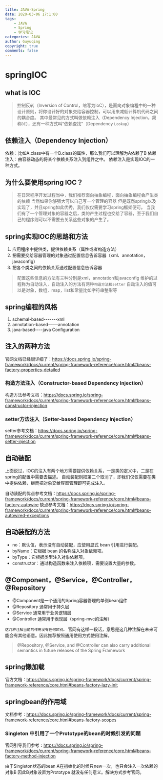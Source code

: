 ```yaml
---
title: JAVA-Spring
date: 2020-03-06 17:1:00
tags:
    - JAVA
    - Spring
    - 学习笔记
categories: JAVA
author: Guyuqing
copyright: true
comments: false
---
```

# springIOC
## what is IOC
> 控制反转（Inversion of Control，缩写为IoC），是面向对象编程中的一种设计原则，将你设计好的对象交给容器控制，可以用来减低计算机代码之间的耦合度。
> 其中最常见的方式叫做依赖注入（Dependency Injection，简称`DI`），还有一种方式叫“依赖查找”（Dependency `Lookup`）

## 依赖注入（Dependency Injection）
依赖：比如A.class中有一个B.class的属性，那么我们可以理解为A依赖了B
依赖注入：由容器动态的将某个依赖关系注入到组件之中。
依赖注入是实现IOC的一种方式。

## 为什么要使用spring IOC？
> 在日常程序开发过程当中，我们推荐面向抽象编程，面向抽象编程会产生类的依赖
> 当然如果你够强大可以自己写一个管理的容器
> 但是既然spring以及实现了，并且spring如此优秀，我们仅仅需要学习spring框架便可。
> 当我们有了一个管理对象的容器之后，类的产生过程也交给了容器，至于我们自己的程序则可以不需要去关系这些对象的产生了。

## spring实现IOC的思路和方法
1. 应用程序中提供类，提供依赖关系（属性或者构造方法）
2. 把需要交给容器管理的对象通过配置信息告诉容器（xml、annotation，javaconfig）
3. 把各个类之间的依赖关系通过配置信息告诉容器

> 配置这些信息的方法有三种分别是xml，annotation和javaconfig
> 维护的过程称为自动注入，自动注入的方法有两种`构造方法和setter`
> 自动注入的值可以是对象，数组，map，list和常量比如字符串整形等

## spring编程的风格
1. schemal-based-------xml
2. annotation-based-----annotation
3. java-based----java Configuration

## 注入的两种方法
官网文档已经很详细了：https://docs.spring.io/spring-framework/docs/current/spring-framework-reference/core.html#beans-factory-properties-detailed

### 构造方法注入（Constructor-based Dependency Injection）
构造方法参考文档：https://docs.spring.io/spring-framework/docs/current/spring-framework-reference/core.html#beans-constructor-injection

### setter方法注入（Setter-based Dependency Injection）
setter参考文档：https://docs.spring.io/spring-framework/docs/current/spring-framework-reference/core.html#beans-setter-injection


## 自动装配
上面说过，IOC的注入有两个地方需要提供依赖关系，一是类的定义中，二是在spring的配置中需要去描述。
自动装配则把第二个取消了，即我们仅仅需要在类中提供依赖，继而把对象交给容器管理即可完成注入。

自动装配的优点参考文档：https://docs.spring.io/spring-framework/docs/current/spring-framework-reference/core.html#beans-factory-autowire
缺点参考文档：https://docs.spring.io/spring-framework/docs/current/spring-framework-reference/core.html#beans-autowired-exceptions

## 自动装配的方法
* no：默认值，表示没有自动装配，应使用显式 bean 引用进行装配。
* byName：它根据 bean 的名称注入对象依赖项。
* byType：它根据类型注入对象依赖项。
* constructor：通过构造函数来注入依赖项，需要设置大量的参数。

## @Component，@Service，@Controller，@Repository
* @Component是一个通用的Spring容器管理的单例bean组件
* @Repository 通常用于持久层
* @Service 通常用于业务逻辑层
* @Controller 通常用于表现层（spring-mvc的注解）

`这几种注解当前的作用没有任何区别。`
官网有这样一段话，意思是这几种注解在未来可能会有其他语意。因此推荐按照通用使用方式使用注解。
>  @Repository, @Service, and @Controller can also carry additional semantics in future releases of the Spring Framework


## spring懒加载
官方文档：https://docs.spring.io/spring-framework/docs/current/spring-framework-reference/core.html#beans-factory-lazy-init

## springbean的作用域
文档参考：https://docs.spring.io/spring-framework/docs/current/spring-framework-reference/core.html#beans-factory-scopes

### Singleton 中引用了一个Prototype的bean的时候引发的问题 
官网引导我们参考：https://docs.spring.io/spring-framework/docs/current/spring-framework-reference/core.html#beans-factory-method-injection

由于Singleton状态的bean A在初始化的时候只new一次，也只会注入一次依赖的对象B
因此B对象设置为Prototype 就没有任何意义。解决方式参考官网。



